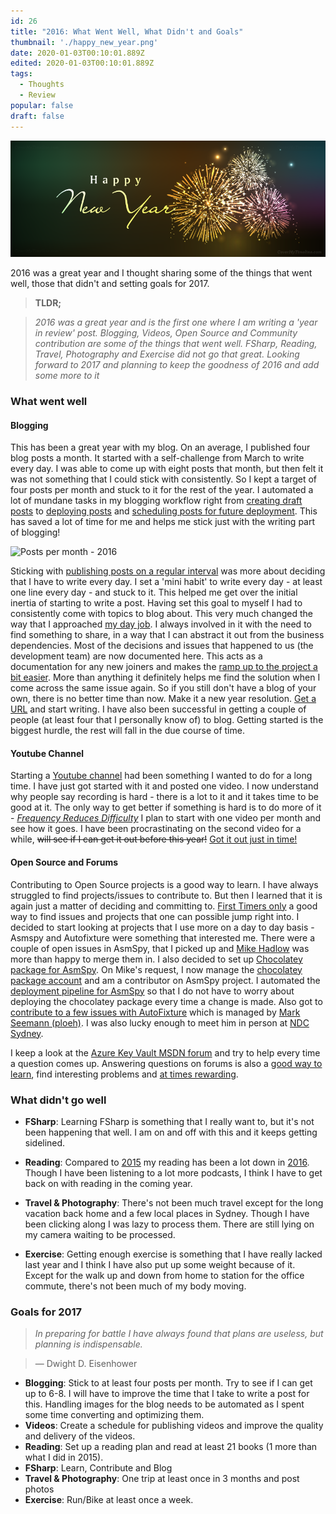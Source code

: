 ```yaml
---
id: 26
title: "2016: What Went Well, What Didn't and Goals"
thumbnail: './happy_new_year.png'
date: 2020-01-03T00:10:01.889Z
edited: 2020-01-03T00:10:01.889Z
tags:
  - Thoughts
  - Review
popular: false
draft: false
---
```


![](./happy_new_year.png)

2016 was a great year and I thought sharing some of the things that went well, those that didn't and setting goals for 2017.

> **TLDR;**

> _2016 was a great year and is the first one where I am writing a 'year in review' post. Blogging, Videos, Open Source and Community contribution are some of the things that went well. FSharp, Reading, Travel, Photography and Exercise did not go that great. Looking forward to 2017 and planning to keep the goodness of 2016 and add some more to it_

### What went well

#### **Blogging**

This has been a great year with my blog. On an average, I published four blog posts a month. It started with a self-challenge from March to write every day. I was able to come up with eight posts that month, but then felt it was not something that I could stick with consistently. So I kept a target of four posts per month and stuck to it for the rest of the year. I automated a lot of mundane tasks in my blogging workflow right from [creating draft posts](http://www.rahulpnath.com/blog/optimizing-octopress-workflow-for-new-posts/) to [deploying posts](http://www.rahulpnath.com/blog/continuos-delivery-of-octopress-blog-using-travisci-and-docker/) and [scheduling posts for future deployment](http://www.rahulpnath.com/blog/automatic_deployment_of_future_posts_with_octopress/). This has saved a lot of time for me and helps me stick just with the writing part of blogging!

![Posts per month - 2016](/images/2016_postspermonth.png)

Sticking with [publishing posts on a regular interval](http://www.rahulpnath.com/blog/maintaining-a-blogging-schedule/) was more about deciding that I have to write every day. I set a 'mini habit' to write every day - at least one line every day - and stuck to it. This helped me get over the initial inertia of starting to write a post. Having set this goal to myself I had to consistently come with topics to blog about. This very much changed the way that I approached [my day job](http://www.rahulpnath.com/blog/finding-a-job-abroad/). I always involved in it with the need to find something to share, in a way that I can abstract it out from the business dependencies. Most of the decisions and issues that happened to us (the development team) are now documented here. This acts as a documentation for any new joiners and makes the [ramp up to the project a bit easier](http://www.rahulpnath.com/blog/make-it-easy-for-the-new-person-joining-your-team-have-a-project-ramp-up-plan/). More than anything it definitely helps me find the solution when I come across the same issue again. So if you still don't have a blog of your own, there is no better time than now. Make it a new year resolution. [Get a URL](http://www.rahulpnath.com/blog/own-your-urls/) and start writing. I have also been successful in getting a couple of people (at least four that I personally know of) to blog. Getting started is the biggest hurdle, the rest will fall in the due course of time.

#### **Youtube Channel**

Starting a [Youtube channel](https://www.youtube.com/c/RahulNath) had been something I wanted to do for a long time. I have just got started with it and posted one video. I now understand why people say recording is hard - there is a lot to it and it takes time to be good at it. The only way to get better if something is hard is to do more of it - _[Frequency Reduces Difficulty](http://martinfowler.com/bliki/FrequencyReducesDifficulty.html)_ I plan to start with one video per month and see how it goes. I have been procrastinating on the second video for a while, <strike>will see if I can get it out before this year!</strike> [Got it out just in time!](https://www.youtube.com/watch?v=JbshGF4ZwGE)

#### **Open Source and Forums**

Contributing to Open Source projects is a good way to learn. I have always struggled to find projects/issues to contribute to. But then I learned that it is again just a matter of deciding and committing to. [First Timers only](http://www.firsttimersonly.com/) a good way to find issues and projects that one can possible jump right into. I decided to start looking at projects that I use more on a day to day basis - Asmspy and Autofixture were something that interested me. There were a couple of open issues in AsmSpy, that I picked up and [Mike Hadlow](http://mikehadlow.com/) was more than happy to merge them in. I also decided to set up [Chocolatey package for AsmSpy](https://github.com/mikehadlow/AsmSpy/issues/14). On Mike's request, I now manage the [chocolatey package account](https://chocolatey.org/packages/asmspy/) and am a contributor on AsmSpy project. I automated the [deployment pipeline for AsmSpy](http://www.rahulpnath.com/blog/automated-deployment-of-asmspy-to-chocolatey-using-appveyor/) so that I do not have to worry about deploying the chocolatey package every time a change is made. Also got to [contribute to a few issues with AutoFixture](https://github.com/AutoFixture/AutoFixture/issues?q=mentions:rahulpnath+is:closed) which is managed by [Mark Seemann (ploeh)](http://blog.ploeh.dk/). I was also lucky enough to meet him in person at [NDC Sydney](http://www.rahulpnath.com/blog/ndc-sydney/).

I keep a look at the [Azure Key Vault MSDN forum](https://social.msdn.microsoft.com/Forums/azure/en-US/home?forum=AzureKeyVault) and try to help every time a question comes up. Answering questions on forums is also a [good way to learn](http://www.rahulpnath.com/blog/staying-in-the-learning-loop/), find interesting problems and [at times rewarding](http://www.rahulpnath.com/blog/stars-do-count/).

### What didn't go well

- **FSharp**: Learning FSharp is something that I really want to, but it's not been happening that well. I am on and off with this and it keeps getting sidelined.

- **Reading**: Compared to [2015](https://www.goodreads.com/user_challenges/3539650) my reading has been a lot down in [2016](https://www.goodreads.com/user_challenges/5380726). Though I have been listening to a lot more podcasts, I think I have to get back on with reading in the coming year.

- **Travel & Photography**: There's not been much travel except for the long vacation back home and a few local places in Sydney. Though I have been clicking along I was lazy to process them. There are still lying on my camera waiting to be processed.

- **Exercise**: Getting enough exercise is something that I have really lacked last year and I think I have also put up some weight because of it. Except for the walk up and down from home to station for the office commute, there's not been much of my body moving.

### Goals for 2017

> _In preparing for battle I have always found that plans are useless, but planning is indispensable._

> ― Dwight D. Eisenhower

- **Blogging**: Stick to at least four posts per month. Try to see if I can get up to 6-8. I will have to improve the time that I take to write a post for this. Handling images for the blog needs to be automated as I spent some time converting and optimizing them.
- **Videos**: Create a schedule for publishing videos and improve the quality and delivery of the videos.
- **Reading**: Set up a reading plan and read at least 21 books (1 more than what I did in 2015).
- **FSharp**: Learn, Contribute and Blog
- **Travel & Photography**: One trip at least once in 3 months and post photos
- **Exercise**: Run/Bike at least once a week.
